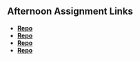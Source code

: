 ## Afternoon Assignment Links

* **[Repo](https://github.com/MarkKuzne/game-night)** 
* **[Repo](https://github.com/MarkKuzne/vendr)**
* **[Repo](https://github.com/MarkKuzne/lateSummer23-gregslistMVC)**
* **[Repo](https://github.com/MarkKuzne/JungleJumble)**
